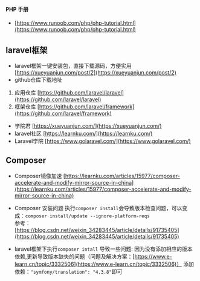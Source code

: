 #### PHP 手册
- [https://www.runoob.com/php/php-tutorial.html](https://www.runoob.com/php/php-tutorial.html)
## laravel框架
- laravel框架一键安装包，直接下载源码，方便实用
[https://xueyuanjun.com/post/2](https://xueyuanjun.com/post/2)
- github仓库下载地址 
1. 应用仓库
[https://github.com/laravel/laravel](https://github.com/laravel/laravel)
2. 框架仓库
[https://github.com/laravel/framework](https://github.com/laravel/framework)
- 学院君
[https://xueyuanjun.com/](https://xueyuanjun.com/)
- laravel社区
[https://learnku.com/](https://learnku.com/)
- Laravel学院
[https://www.golaravel.com/](https://www.golaravel.com/)

## Composer
- Composer镜像加速
[https://learnku.com/articles/15977/composer-accelerate-and-modify-mirror-source-in-china](https://learnku.com/articles/15977/composer-accelerate-and-modify-mirror-source-in-china)

- Composer 安装问题
执行`composer install`会导致版本检查问题，可以变成：`composer install/update --ignore-platform-reqs`<br />
参考：
[https://blog.csdn.net/weixin_34283445/article/details/91735405](https://blog.csdn.net/weixin_34283445/article/details/91735405)

- laravel框架下执行`composer intall` 导致一些问题:
因为没有添加相应的版本依赖,更新导致版本缺失的问题（问题及解决方案：[https://www.e-learn.cn/topic/3332506](https://www.e-learn.cn/topic/3332506)）
添加依赖：`"symfony/translation": "4.3.8"`即可